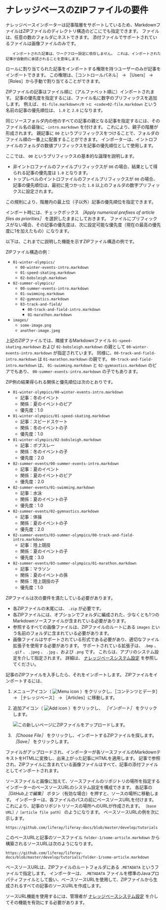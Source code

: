 # ナレッジベースのZIPファイルの要件

ナレッジベースインポーターは記事階層をサポートしているため、MarkdownファイルはZIPファイルのディレクトリ構造のどこにでも指定できます。 ファイルは、任意の数のフォルダにネストできます。 添付ファイルでサポートされているファイルは画像ファイルのみです。

```{note}
   インポートされた記事は、ワークフロー設定に依存しません。 これは、インポートされた記事が自動的に承認されることを意味します。
```

ロールに割り当てられた記事をインポートする権限を持つユーザーのみが記事をインポートできます。 この権限は、［コントロールパネル］ &rarr; ［Users］ &rarr; ［Roles］から手動で割り当てることができます。

ZIPファイルの記事はファイル順に（アルファベット順に）インポートされます。 記事の優先度を指定するには、ファイル名に数字のプリフィックスを追加します。 例えば、 `01-file.markdown</0 >と <code>02-file.markdown` という名前の記事の優先順位は、 `1.0` と `2.0` になります。

同じソースフォルダ内の他のすべての記事の親となる記事を指定するには、そのファイル名の最後に `-intro.markdown` を付けます。 これにより、親子の階層が形成されます。 親記事に `00` というプリフィックスをつけることで、フォルダのファイル順の一番上に配置することができます。 インポーターは、イントロファイルのフォルダの数値プリフィックスを記事の優先順位として使用します。

ここでは、 `00` というプリフィックスの基本的な論理を説明します。

* 非イントロファイルのファイルプリフィックスが `00` の場合、結果として得られる記事の優先度は `1.0` となります。
* トップレベルのイントロファイルのファイルプリフィックスが `00` の場合、記事の優先順位は、最初に見つかった `1.0` 以上のフォルダの数字プリフィックスに設定されます。

この規則により、階層内の最上位（子以外）記事の優先順位を指定できます。

インポート時には、チェックボックス *［Apply numerical prefixes of article files as priorities］* を選択したままにしておきます。 ファイルにプリフィックスがない場合、その記事の優先度は、次に設定可能な優先度（現在の最高の優先度に1を加えたもの）になります。

以下は、これまでに説明した機能を示すZIPファイル構造の例です。

ZIPファイル構造の例：

* `01-winter-olympics/`
    * `00-winter-events-intro.markdown`
    * `01-speed-skating.markdown`
    * `02-bobsleigh.markdown`
* `02-summer-olympics/`
    * `00-summer-events-intro.markdown`
    * `01-swimming.markdown`
    * `02-gymnastics.markdown`
    * `03-track-and-field/`
        * `00-track-and-field-intro.markdown`
        * `01-marathon.markdown`
* `images/`
    * `some-image.png`
    * `another-image.jpeg`

上記のZIPファイルでは、隣接するMarkdownファイル `01-speed-skating.markdown` および `02-bobsleigh.markdown` の親として `00-winter-events-intro.markdown` が指定されています。 同様に、`00-track-and-field-intro.markdown` は `01-marathon.markdown` の親です。 `00-track-and-field-intro.markdown` は、 `01-swimming.markdown` と `02-gymnastics.markdown` のピアでもあり、 `00-summer-events-intro.markdown` の子でもあります。

ZIP例の結果得られる関係と優先順位は次のとおりです。

* `01-winter-olympics/00-winter-events-intro.markdown`
    * 記事：冬のイベント
    * 関係：夏のイベントのピア
    * 優先度：1.0
* `01-winter-olympics/01-speed-skating.markdown`
    * 記事：スピードスケート
    * 関係：冬のイベントの子
    * 優先度：1.0
* `01-winter-olympics/02-bobsleigh.markdown`
    * 記事：ボブスレー
    * 関係：冬のイベントの子
    * 優先度：2.0
* `02-summer-events/00-summer-events-intro.markdown`
    * 記事：夏のイベント
    * 関係：夏のイベントのピア
    * 優先度：2.0
* `02-summer-events/01-swimming.markdown`
    * 記事：水泳
    * 関係：夏のイベントの子
    * 優先度：1.0
* `02-summer-events/02-gymnastics.markdown`
    * 記事：体操
    * 関係：夏のイベントの子
    * 優先度：2.0
* `02-summer-events/03-summer-olympics/00-track-and-field-intro.markdown`
    * 記事：陸上競技
    * 関係：夏のイベントの子
    * 優先度：3.0
* `02-summer-events/03-summer-olympics/01-marathon.markdown`
    * 記事：マラソン
    * 関係：夏のイベントの孫
    * 関係：陸上競技の子
    * 優先度：1.0

ZIPファイルは次の要件を満たしている必要があります。

* 各ZIPファイルの末尾には、 `.zip` が必要です。
* 各ZIPファイルには、オプションでフォルダに編成された、少なくとも1つのMarkdownソースファイルが含まれている必要があります。
* 参照するすべての画像ファイルは、ZIPファイルのルートにある `images` という名前のフォルダに含まれている必要があります。
* 画像ファイルはサポートされている形式である必要があり、適切なファイル拡張子を使用する必要があります。 サポートされている拡張子は、 `.bmp` 、 `.gif` 、 `.jpeg` 、 `.jpg` 、および `.png` です。 これらは、アプリのシステム設定を介して指定されます。 詳細は、 [ナレッジベースシステム設定](knowledge-base-system-settings.md) を参照してください。

記事のZIPファイルを入手したら、それをインポートします。 ZIPファイルをインポートするには、

1. メニューアイコン（ ![Menu icon](../../images/icon-menu.png) ）をクリックし、［コンテンツとデータ］ &rarr; ［ナレッジベース］ &rarr; ［Articles］に移動します。

1. 追加アイコン（ ![Add icon](../../images/icon-add.png) ）をクリックし、 *［インポート］* をクリックします。

    ![この新しいページにZIPファイルをアップロードします。](./knowledge-base-zip-file-requirements/images/01.png)

1. *［Choose File］* をクリックし、インポートするZIPファイルを探します。 *［Save］* をクリックします。

ファイルがアップロードされ、インポーターが各ソースファイルのMarkdownテキストをHTMLに変換し、出来上がった記事にHTMLを適用します。 記事で参照され、ZIPファイルに含まれている画像ファイルはすべて、記事の添付ファイルとしてインポートされます。

ソースファイルと画像に加えて、ソースファイルのリポジトリの場所を指定するインポーターのベースソースURLのシステム設定を構成できます。 各記事の *［GitHub上で編集］* ボタン（有効な場合）を押すと、ソースの場所に移動します。 インポーターは、各ファイルのパスの前にベースソースURLを付けます。 これにより、記事のリポジトリソースの場所へのURLが作成されます。 `［base URL］/［article file path］` のようになります。 ベースソースURLの例を次に示します。

    https://github.com/liferay/liferay-docs/blob/master/develop/tutorials

このベースURLと記事のソースファイル `folder-1/some-article.markdown` から構築されるソースURLは次のようになります。

    https://github.com/liferay/liferay-docs/blob/master/develop/tutorials/folder-1/some-article.markdown

ベースソースURLは、ZIPファイルのルートフォルダにある `.METADATA` というファイルで指定します。 インポーターは、 `.METADATA` ファイルを標準のJavaプロパティファイルとして扱い、ベースソースURLを使用して、ZIPファイルから生成されるすべての記事のソースURLを作成します。

ソースURL機能を使用するには、管理者が [ナレッジベースシステム設定](knowledge-base-system-settings.md) を介してその機能を有効にする必要があります。
